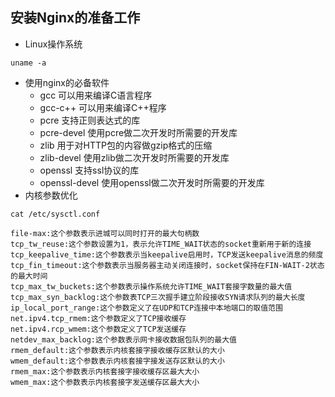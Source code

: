 ## 安装Nginx的准备工作
* Linux操作系统
```
uname -a
```
* 使用nginx的必备软件
    - gcc 可以用来编译C语言程序
    - gcc-c++ 可以用来编译C++程序
    - pcre 支持正则表达式的库
    - pcre-devel 使用pcre做二次开发时所需要的开发库
    - zlib 用于对HTTP包的内容做gzip格式的压缩
    - zlib-devel 使用zlib做二次开发时所需要的开发库
    - openssl 支持ssl协议的库
    - openssl-devel 使用openssl做二次开发时所需要的开发库
* 内核参数优化
```
cat /etc/sysctl.conf
```
```
file-max:这个参数表示进城可以同时打开的最大句柄数
tcp_tw_reuse:这个参数设置为1，表示允许TIME_WAIT状态的socket重新用于新的连接
tcp_keepalive_time:这个参数表示当keepalive启用时，TCP发送keepalive消息的频度
tcp_fin_timeout:这个参数表示当服务器主动关闭连接时，socket保持在FIN-WAIT-2状态的最大时间
tcp_max_tw_buckets:这个参数表示操作系统允许TIME_WAIT套接字数量的最大值
tcp_max_syn_backlog:这个参数表TCP三次握手建立阶段接收SYN请求队列的最大长度
ip_local_port_range:这个参数定义了在UDP和TCP连接中本地端口的取值范围
net.ipv4.tcp_rmem:这个参数定义了TCP接收缓存
net.ipv4.rcp_wmem:这个参数定义了TCP发送缓存
netdev_max_backlog:这个参数表示网卡接收数据包队列的最大值
rmem_default:这个参数表示内核套接字接收缓存区默认的大小
wmem_default:这个参数表示内核套接字接发送存区默认的大小
rmem_max:这个参数表示内核套接字接收缓存区最大大小
wmem_max:这个参数表示内核套接字发送缓存区最大大小
```